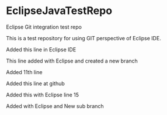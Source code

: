 # EclipseJavaTestRepo

Eclipse Git integration test repo

This is a test repository for using GIT perspective of Eclipse IDE.

Added this line in Eclipse IDE

This line added with Eclipse and created a new branch

Added 11th line

Added this line at github 

Added this with Eclipse line 15

Added with Eclipse and New sub branch